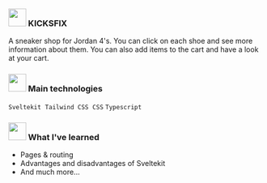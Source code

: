 ### <img src="https://emojipedia-us.s3.amazonaws.com/source/microsoft-teams/337/hot-face_1f975.png" width="35px" /> KICKSFIX
A sneaker shop for Jordan 4's. You can click on each shoe and see more information about them. You can also add items to the cart and have a look at your cart.

###  <img src="https://emojipedia-us.s3.amazonaws.com/source/microsoft-teams/337/rocket_1f680.png" width="35px" /> Main technologies
`Sveltekit` &nbsp;`Tailwind CSS` &nbsp;`CSS`  `Typescript` 

### <img src="https://emojipedia-us.s3.amazonaws.com/source/microsoft-teams/337/writing-hand_270d-fe0f.png" width="35px" />  What I've learned 

- Pages & routing 
- Advantages and disadvantages of Sveltekit
- And much more...
 



